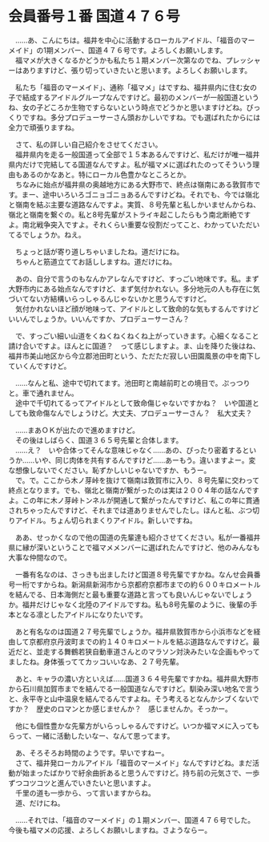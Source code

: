 # 会員番号１番 国道４７６号

　……あ、こんにちは。福井を中心に活動するローカルアイドル、「福音のマーメイド」の1期メンバー、国道４７６号です。よろしくお願いします。  
　福マメが大きくなるかどうかも私たち１期メンバー次第なのでね、プレッシャーはありますけど、張り切っていきたいと思います。よろしくお願いします。

　私たち「福音のマーメイド」、通称「福マメ」はですね、福井県内に住む女の子で結成するアイドルグループなんですけど。最初のメンバーが一般国道というね、女の子どころか生物ですらないという時点でどうかと思いますけどね。びっくりですね。多分プロデューサーさん頭おかしいですね。でも選ばれたからには全力で頑張りますね。

　さて、私の詳しい自己紹介をさせてください。  
　福井県内を走る一般国道って全部で１５本あるんですけど、私だけが唯一福井県内だけで完結してる国道なんですよ。私が福マメに選ばれたのってそういう理由もあるのかなあと。特にローカル色豊かなところとか。  
　ちなみに始点が福井県の奥越地方にある大野市で、終点は嶺南にある敦賀市です。まー、途中いろいろゴニョゴニョあるんですけどね。それでも、今では嶺北と嶺南を結ぶ主要な道路なんですよ。実質、８号先輩と私しかいませんからね、嶺北と嶺南を繋ぐの。私と8号先輩がストライキ起こしたらもう南北断絶ですよ。南北戦争突入ですよ。それくらい重要な役割だってこと、わかっていただいてるでしょうか。ねえ。

　ちょっと話が寄り道しちゃいましたね。道だけにね。  
　ちゃんと筋道立ててお話ししますね。道だけにね。

　あの、自分で言うのもなんかアレなんですけど、すっごい地味です。私。まず大野市内にある始点なんですけど、まず気付かれない。多分地元の人も存在に気づいてない方結構いらっしゃるんじゃないかと思うんですけど。  
　気付かれないほど顔が地味って、アイドルとして致命的な気もするんですけどいいんでしょうか。いいんですか、プロデューサーさん？

　で、すっごい細い山道をくねくねくねくね上がっていきます。心細くなること請け合いですよ。ほんとに国道？　って感じしますよ。ま、山を降りた後はね、福井市美山地区から今立郡池田町という、ただただ寂しい田園風景の中を南下していくんですけど。

　……なんと私、途中で切れてます。池田町と南越前町との境目で。ぷっつりと。車で通れません。  
　途中で千切れてるってアイドルとして致命傷じゃないですかね？　いや国道としても致命傷なんでしょうけど。大丈夫、プロデューサーさん？　私大丈夫？

　……まあＯＫが出たので進めますけど。  
　その後はしばらく、国道３６５号先輩と合体します。  
　……え？　いや合体ってそんな意味じゃなく……あの、ぴったり密着するというか……いや、同じ肉体を共有するんですけど……あーもう。違いますよー。変な想像しないでください。恥ずかしいじゃないですか、もうー。  
　で。で。ここから木ノ芽峠を抜けて嶺南は敦賀市に入り、８号先輩に交わって終点となります。でも、嶺北と嶺南が繋がったのは実は２００４年の話なんですよ。この年に木ノ芽峠トンネルが開通して繋がったんですけど、私この年に貫通されちゃったんですけど、それまでは道ありませんでしたし。ほんと私、ぶつ切りアイドル。ちょん切られまくりアイドル。新しいですね。

　ああ、せっかくなので他の国道の先輩達も紹介させてください。私が一番福井県に縁が深いということで福マメメンバーに選ばれたんですけど、他のみんなも大事な仲間なので。

　一番有名なのは、さっきも出ましたけど国道８号先輩ですかね。なんせ会員番号一桁ですからね。新潟県新潟市から京都府京都市までの約６００キロメートルを結んでる、日本海側だと最も重要な道路と言っても良いんじゃないでしょうか。福井だけじゃなく北陸のアイドルですね。私も8号先輩のように、後輩の手本となる凛としたアイドルになりたいです。

　あと有名なのは国道２７号先輩でしょうか。福井県敦賀市から小浜市などを経由して京都府京丹波町までの約１４０キロメートルを結ぶ道路なんですけど。最近だと、並走する舞鶴若狭自動車道さんとのマラソン対決みたいな企画もやってましたね。身体張っててカッコいいなあ、２７号先輩。

　あと、キャラの濃い方といえば……国道３６４号先輩ですかね。福井県大野市から石川県加賀市までを結んでる一般国道なんですけど。馴染み深い地名で言うと、永平寺と山中温泉を結んでるんですよね。そう考えるとなんかシブくないですか？　歴史のロマンとか感じませんか？　感じませんか。そっかー。

　他にも個性豊かな先輩方がいらっしゃるんですけど。いつか福マメに入ってもらって、一緒に活動したいなー、なんて思ってます。

　あ、そろそろお時間のようです。早いですねー。  
　さて、福井発ローカルアイドル「福音のマーメイド」なんですけどね。まだ活動が始まったばかりで紆余曲折あると思うんですけど。持ち前の元気さで、一歩ずつコツコツと進んでいきたいと思いますよ。  
　千里の道も一歩から、って言いますからね。  
　道、だけにね。

　……それでは、「福音のマーメイド」の１期メンバー、国道４７６号でした。今後も福マメの応援、よろしくお願いしますね。さようならー。
